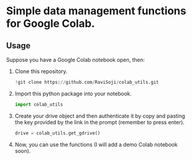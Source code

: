 # Simple data management functions for Google Colab.

## Usage
Suppose you have a Google Colab notebook open, then:

1. Clone this repository.
    ``` python
    !git clone https://github.com/RaviSoji/colab_utils.git
    ```

2. Import this python package into your notebook.
    ``` python
    import colab_utils
    ```

3. Create your drive object and then authenticate it by copy and pasting 
    the key provided by the link in the prompt (remember to press enter).
    ``` python
    drive = colab_utils.get_gdrive()
    ```

4. Now, you can use the functions (I will add a demo Colab notebook soon).
